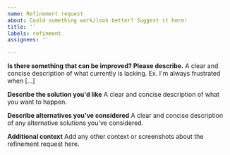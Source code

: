 ```yaml
---
name: Refinement request
about: Could something work/look better? Suggest it here!
title: ''
labels: refinment
assignees: ''

---
```


**Is there something that can be improved? Please describe.**
A clear and concise description of what currently is lacking. Ex. I'm always frustrated when [...]

**Describe the solution you'd like**
A clear and concise description of what you want to happen.

**Describe alternatives you've considered**
A clear and concise description of any alternative solutions you've considered.

**Additional context**
Add any other context or screenshots about the refinement request here.
